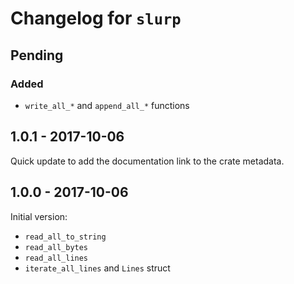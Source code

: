 # Changelog for `slurp`

## Pending
### Added
- `write_all_*` and `append_all_*` functions

## 1.0.1 - 2017-10-06

Quick update to add the documentation link to the crate metadata.

## 1.0.0 - 2017-10-06

Initial version:

- `read_all_to_string`
- `read_all_bytes`
- `read_all_lines`
- `iterate_all_lines` and `Lines` struct
